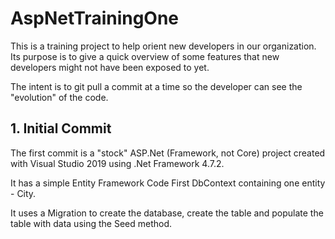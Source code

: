 # AspNetTrainingOne

This is a training project to help orient new developers in our organization. Its purpose is to give a quick overview of some features that new developers might not have been exposed to yet.

The intent is to git pull a commit at a time so the developer can see the "evolution" of the code.

## 1. Initial Commit

The first commit is a "stock" ASP.Net (Framework, not Core) project created with Visual Studio 2019 using .Net Framework 4.7.2.

It has a simple Entity Framework Code First DbContext containing one entity - City.

It uses a Migration to create the database, create the table and populate the table with data using the Seed method.
